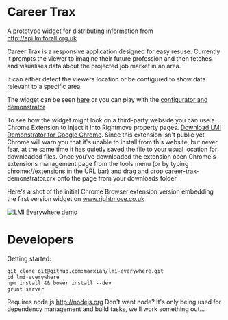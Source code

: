 Career Trax
===========
A prototype widget for distributing information from http://api.lmiforall.org.uk

Career Trax is a responsive application designed for easy resuse. Currently it prompts the viewer to imagine their future profession and then fetches and visualises data about the projected job market in an area.

It can either detect the viewers location or be configured to show data relevant to a specific area.

The widget can be seen [here](http://career-trax.herokuapp.com) or you can play with the [configurator and demonstrator](http://career-trax.herokuapp.com/generator.html)

To see how the widget might look on a third-party webside you can use a Chrome Extension to inject it into Rightmove property pages. [Download LMI Demonstrator for Google Chrome](https://raw.github.com/marxian/lmi-everywhere/master/career-trax-demonstrator.crx). Since this extension isn't public yet Chrome will warn you that it's unable to install from this website, but never fear, at the same time it has quietly saved the file to your usual location for downloaded files. Once you've downloaded the extension open Chrome's extensions management page from the tools menu (or by typing chrome://extensions in the URL bar) and drag and drop career-trax-demonstrator.crx onto the page from your downloads folder.

Here's a shot of the initial Chrome Browser extension version embedding the first version widget on www.rightmove.co.uk

![LMI Everywhere demo](https://raw.github.com/marxian/lmi-everywhere/develop/demo.png)

Developers
==========

Getting started:

    git clone git@github.com:marxian/lmi-everywhere.git
    cd lmi-everywhere
    npm install && bower install --dev
    grunt server

Requires node.js http://nodejs.org
Don't want node? It's only being used for dependency management and build tasks, we'll work something out...

